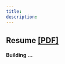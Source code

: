 ```yaml
---
title:
description: 
---
```

## Resume [ [PDF] ](/resume/AjayVijayakumar_resume.pdf)

#### Building ...

